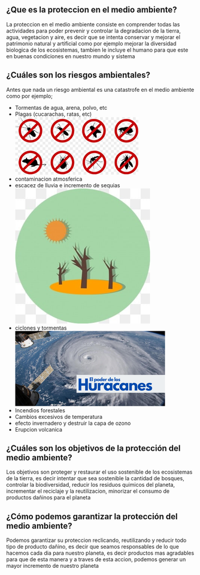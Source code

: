 ## ¿Que es la proteccion en el medio ambiente?
La proteccion en el medio ambiente consiste en comprender todas las actividades para poder prevenir y controlar la degradacion de la tierra, agua, vegetacion y aire, es decir que se intenta conservar y mejorar el patrimonio natural y artificial como por ejemplo mejorar la diversidad biologica de los ecosistemas, tambien le incluye el humano para que este en buenas condiciones en nuestro mundo y sistema 

## ¿Cuáles son los riesgos ambientales?
Antes que nada un riesgo ambiental es una catastrofe en el medio ambiente como por ejemplo;
- Tormentas de agua, arena, polvo, etc
- Plagas (cucarachas, ratas, etc)
![image](plagas.png)
- contaminacion atmosferica
- escacez de lluvia e incremento de sequias
![image](sequias.jpg) 
- ciclones y tormentas 
![image](ciclones.png)
- Incendios forestales 
- Cambios excesivos de temperatura
- efecto invernadero y destruir la capa de ozono
- Erupcion volcanica
## ¿Cuáles son los objetivos de la protección del medio ambiente?
Los objetivos son proteger y restaurar el uso sostenible de los ecosistemas de la tierra, es decir intentar que sea sostenible la cantidad de bosques, controlar la biodiversidad, reducir los residuos quimicos del planeta, incrementar el reciclaje y la reutilizacion, minorizar el consumo de productos dañinos para el planeta 
## ¿Cómo podemos garantizar la protección del medio ambiente?
Podemos garantizar su proteccion reclicando, reutilizando y reducir todo tipo de producto dañino, es decir que seamos responsables de lo que hacemos cada dia para nuestro planeta, es decir productos mas agradables para que de esta manera y a traves de esta accion, podemos generar un mayor incremento de nuestro planeta 






